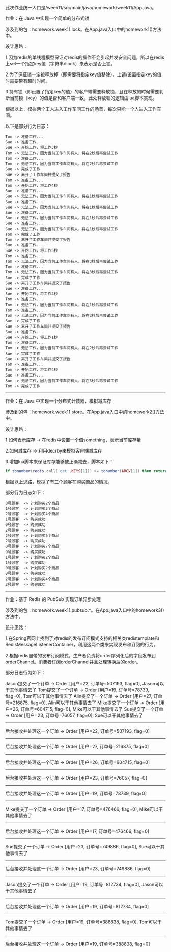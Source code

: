此次作业统一入口是/week11/src/main/java/homework/week11/App.java。



作业：在 Java 中实现一个简单的分布式锁

涉及到的包：homework.week11.lock。在App.java入口中的homework1()方法中。

设计思路：

1.因为redis的单线程模型保证对redis的操作不会引起并发安全问题，所以在redis上set一个指定key值（字符串dlock）来表示是否上锁。

2.为了保证锁一定被释放掉（即需要将指定key值移除），上锁/设置指定key的值时需要带有超时时间。

3.持有锁（即设置了指定key的值）的客户端需要释放锁，且在释放的时候需要判断当前锁（key）的值是否和客户端一致。此处释放锁的逻辑由lua脚本实现。

根据以上，模拟两个工人进入工作车间工作的场景，每次只能一个人进入工作车间。

以下是部分行为日志：

```
Tom -> 准备工作...
Sue -> 准备工作...
Sue -> 开始工作，将工作3秒
Tom -> 无法工作，因为当前工作车间有人，将在2秒后再尝试工作
Tom -> 准备工作...
Tom -> 无法工作，因为当前工作车间有人，将在2秒后再尝试工作
Sue -> 完成了工作
Sue -> 离开了工作车间并提交了报告
Tom -> 准备工作...
Tom -> 开始工作，将工作4秒
Sue -> 准备工作...
Sue -> 无法工作，因为当前工作车间有人，将在1秒后再尝试工作
Sue -> 准备工作...
Sue -> 无法工作，因为当前工作车间有人，将在1秒后再尝试工作
Sue -> 准备工作...
Sue -> 无法工作，因为当前工作车间有人，将在1秒后再尝试工作
Sue -> 准备工作...
Sue -> 无法工作，因为当前工作车间有人，将在1秒后再尝试工作
Tom -> 完成了工作
Tom -> 离开了工作车间并提交了报告
Sue -> 准备工作...
Sue -> 开始工作，将工作5秒
Tom -> 准备工作...
Tom -> 无法工作，因为当前工作车间有人，将在3秒后再尝试工作
Tom -> 准备工作...
Tom -> 无法工作，因为当前工作车间有人，将在3秒后再尝试工作
Sue -> 完成了工作
Sue -> 离开了工作车间并提交了报告
Sue -> 准备工作...
Sue -> 开始工作，将工作4秒
Tom -> 准备工作...
Tom -> 无法工作，因为当前工作车间有人，将在1秒后再尝试工作
Tom -> 准备工作...
Tom -> 无法工作，因为当前工作车间有人，将在3秒后再尝试工作
Sue -> 完成了工作
Sue -> 离开了工作车间并提交了报告
Sue -> 准备工作...
Sue -> 开始工作，将工作1秒
Tom -> 准备工作...
Tom -> 无法工作，因为当前工作车间有人，将在2秒后再尝试工作
Sue -> 完成了工作
Sue -> 离开了工作车间并提交了报告
Tom -> 准备工作...
Tom -> 开始工作，将工作4秒
Sue -> 准备工作...
Sue -> 无法工作，因为当前工作车间有人，将在3秒后再尝试工作
Tom -> 完成了工作
```

------

作业：在 Java 中实现一个分布式计数器，模拟减库存

涉及到的包：homework.week11.store。在App.java入口中的homework2()方法中。

设计思路：

1.如何表示库存 -> 在redis中设置一个值something，表示当前库存量

2.如何减库存 -> 利用decrby来模拟客户端减库存

3.增加lua脚本来保证库存能够被正确减去，脚本如下：

```lua
if tonumber(redis.call('get',KEYS[1])) >= tonumber(ARGV[1]) then return redis.call('decrby',KEYS[1], ARGV[1]) else return -1 end
```

根据以上思路，模拟了有三个顾客在购买商品的情况。

部分行为日志如下：

```
0号顾客  -> 计划购买2个商品
1号顾客  -> 计划购买2个商品
2号顾客  -> 计划购买4个商品
1号顾客  -> 购买成功
0号顾客  -> 购买成功
2号顾客  -> 购买成功
2号顾客  -> 计划购买5个商品
2号顾客  -> 购买成功
0号顾客  -> 计划购买7个商品
0号顾客  -> 购买成功
1号顾客  -> 计划购买2个商品
1号顾客  -> 购买成功
0号顾客  -> 计划购买2个商品
0号顾客  -> 购买成功
2号顾客  -> 计划购买4个商品
2号顾客  -> 购买成功
```

------

作业：基于 Redis 的 PubSub 实现订单异步处理

涉及到的包：homework.week11.pubsub.*。在App.java入口中的homework3()方法中。

设计思路：

1.在Spring官网上找到了对redis的发布订阅模式支持的相关类redistemplate和RedisMessageListenerContainer，利用这两个类来实现发布和订阅的行为。

2.根据redis自带的发布订阅模式，生产者负责将order序列化后的字段发布到orderChannel。消费者订阅orderChannel并且处理转换后的order。

部分日志行为如下：

Jason提交了一个订单 -> Order [用户=22, 订单号=507193, flag=0], Jason可以干其他事情去了
Tom提交了一个订单 -> Order [用户=19, 订单号=78739, flag=0], Tom可以干其他事情去了
Alin提交了一个订单 -> Order [用户=27, 订单号=216875, flag=0], Alin可以干其他事情去了
Mike提交了一个订单 -> Order [用户=26, 订单号=604715, flag=0], Mike可以干其他事情去了
Sue提交了一个订单 -> Order [用户=23, 订单号=76057, flag=0], Sue可以干其他事情去了

****************************
后台接收并处理这一个订单 -> Order [用户=22, 订单号=507193, flag=0]
****************************
后台接收并处理这一个订单 -> Order [用户=27, 订单号=216875, flag=0]
****************************
后台接收并处理这一个订单 -> Order [用户=26, 订单号=604715, flag=0]
****************************
后台接收并处理这一个订单 -> Order [用户=23, 订单号=76057, flag=0]
****************************
后台接收并处理这一个订单 -> Order [用户=19, 订单号=78739, flag=0]
****************************
Mike提交了一个订单 -> Order [用户=17, 订单号=476466, flag=0], Mike可以干其他事情去了
****************************
后台接收并处理这一个订单 -> Order [用户=17, 订单号=476466, flag=0]
****************************
Sue提交了一个订单 -> Order [用户=23, 订单号=749886, flag=0], Sue可以干其他事情去了
****************************
后台接收并处理这一个订单 -> Order [用户=23, 订单号=749886, flag=0]
****************************
Jason提交了一个订单 -> Order [用户=19, 订单号=812734, flag=0], Jason可以干其他事情去了
****************************
后台接收并处理这一个订单 -> Order [用户=19, 订单号=812734, flag=0]
****************************
Tom提交了一个订单 -> Order [用户=19, 订单号=388838, flag=0], Tom可以干其他事情去了
****************************
后台接收并处理这一个订单 -> Order [用户=19, 订单号=388838, flag=0]

